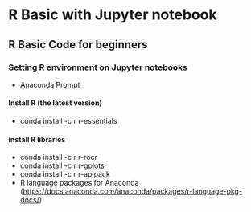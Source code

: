 # R Basic with Jupyter notebook

## R Basic Code for beginners

### Setting R environment on Jupyter notebooks
* Anaconda Prompt

#### Install R (the latest version) <br>
* conda install -c r r-essentials

#### install R libraries
* conda install -c r r-rocr
* conda install -c r r-gplots
* conda install -c r r-aplpack
* R language packages for Anaconda (https://docs.anaconda.com/anaconda/packages/r-language-pkg-docs/)
